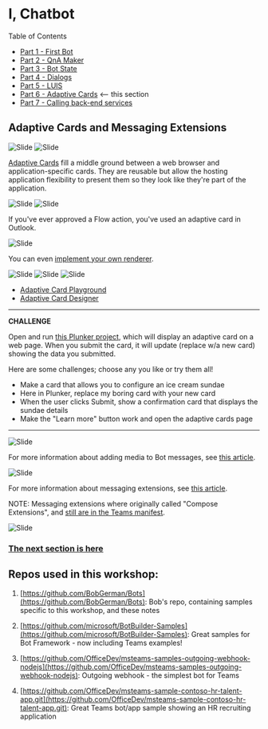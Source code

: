 # I, Chatbot

Table of Contents

* [Part 1 - First Bot](01-FirstBot.md)
* [Part 2 - QnA Maker](02-QnAMaker.md)
* [Part 3 - Bot State](03-State.md)
* [Part 4 - Dialogs](04-Dialogs.md)
* [Part 5 - LUIS](05-LUIS.md)
* [Part 6 - Adaptive Cards](06-AdaptiveCards.md) <-- this section
* [Part 7 - Calling back-end services](07-CallingServices.md)

## Adaptive Cards and Messaging Extensions

![Slide](./Slides/Slide47.PNG)
![Slide](./Slides/Slide48.PNG)

[Adaptive Cards](https://adaptivecards.io/) fill a middle ground between a web browser and application-specific cards. They are reusable but allow the hosting application flexibility to present them so they look like they're part of the application.

![Slide](./Slides/Slide49.PNG)
![Slide](./Slides/Slide50.PNG)

If you've ever approved a Flow action, you've used an adaptive card in Outlook.

![Slide](./Slides/Slide51.PNG)

You can even [implement your own renderer](https://docs.microsoft.com/en-us/adaptive-cards/rendering-cards/implement-a-renderer).

![Slide](./Slides/Slide54.PNG)
![Slide](./Slides/Slide55.PNG)
![Slide](./Slides/Slide52.PNG)

* [Adaptive Card Playground](http://bit.ly/CardPlayground)
* [Adaptive Card Designer](http://bit.ly/CardDesigner)

---
__**CHALLENGE**__

Open and run [this Plunker project](https://bit.ly/CardPlunk), which will display an adaptive card on a web page. When you submit the card, it will update (replace w/a new card) showing the data you submitted.

Here are some challenges; choose any you like or try them all!

* Make a card that allows you to configure an ice cream sundae
* Here in Plunker, replace my boring card with your new card
* When the user clicks Submit, show a confirmation card that displays the sundae details
* Make the "Learn more" button work and open the adaptive cards page

---

![Slide](./Slides/Slide53.PNG)

For more information about adding media to Bot messages, see [this article](https://docs.microsoft.com/en-us/azure/bot-service/bot-builder-howto-add-media-attachments).

![Slide](./Slides/Slide56.PNG)

For more information about messaging extensions, see [this article](https://docs.microsoft.com/en-us/microsoftteams/platform/concepts/messaging-extensions/messaging-extensions-overview).

NOTE: Messaging extensions where originally called "Compose Extensions", and [still are in the Teams manifest](https://docs.microsoft.com/en-us/microsoftteams/platform/resources/schema/manifest-schema#composeextensions).

![Slide](./Slides/Slide57.PNG)


### [The next section is here](07-CallingServices.md)

## Repos used in this workshop:

1. [https://github.com/BobGerman/Bots](https://github.com/BobGerman/Bots): Bob's repo, containing samples specific to this workshop, and these notes

1. [https://github.com/microsoft/BotBuilder-Samples](https://github.com/microsoft/BotBuilder-Samples): Great samples for Bot Framework - now including Teams examples!

1. [https://github.com/OfficeDev/msteams-samples-outgoing-webhook-nodejs](https://github.com/OfficeDev/msteams-samples-outgoing-webhook-nodejs): Outgoing webhook - the simplest bot for Teams


1. [https://github.com/OfficeDev/msteams-sample-contoso-hr-talent-app.git](https://github.com/OfficeDev/msteams-sample-contoso-hr-talent-app.git): Great Teams bot/app sample showing an HR recruiting application

